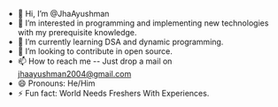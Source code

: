 - 👋 Hi, I’m @JhaAyushman
- 👀 I’m interested in programming and implementing new technologies with my prerequisite knowledge.
- 🌱 I’m currently learning DSA and dynamic programming.
- 💞️ I’m looking to contribute in open source. 
- 📫 How to reach me -- Just drop a mail on jhaayushman2004@gmail.com
- 😄 Pronouns: He/Him
- ⚡ Fun fact: World Needs Freshers With Experiences.

<!---
JhaAyushman/JhaAyushman is a ✨ special ✨ repository because its `README.md` (this file) appears on your GitHub profile.
You can click the Preview link to take a look at your changes.
--->
